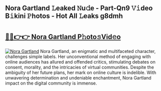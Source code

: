 ## Nora Gartland 𝙻eaked 𝙽u𝚍e - Part-Qn9 𝚅𝚒deo B𝚒kini 𝙿hotos - Hot All 𝙻eaks g8dmh

# <h2><a href="http://ld1fx0.urlbe.top/?page=Nora+Gartland">🔗🔗👉👉 Nora Gartland P𝚑oto𝚜Vid𝚎o</a></h2>

[![Nora Gartland](https://i.imgur.com/eBuTRDB.gif)](http://ld1fx0.urlbe.top/?page=Nora+Gartland)
Nora Gartland, an enigmatic and multifaceted character, challenges simple labels. Her unconventional method of engaging with online audiences has allured and offended critics, stimulating debates on consent, morality, and the intricacies of virtual communities. Despite the ambiguity of her future plans, her mark on online culture is indelible. With unwavering determination and undeniable enchantment, Nora Gartland impact on the digital community is immense.
